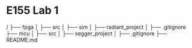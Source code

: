 
# E155 Lab 1 
/
├── fpga
│   ├── src
│   ├── sim
│   ├── radiant_project
│   ├── .gitignore
├── mcu
│   ├── src
│   ├── segger_project
│   ├── .gitignore
├── README.md